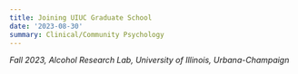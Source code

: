 ```yaml
---
title: Joining UIUC Graduate School
date: '2023-08-30'
summary: Clinical/Community Psychology
---
```


*Fall 2023, Alcohol Research Lab, University of Illinois, Urbana-Champaign*

    

